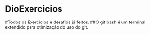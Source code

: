 # DioExercicios
#Todos os Exercícios e desafios já feitos.
##O git bash é um terminal extendido para otimização do uso do git.
